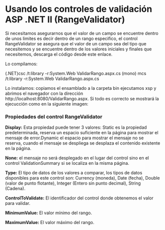 # Usando los controles de validación ASP .NET II (RangeValidator)

Si necesitamos asegurarnos que el valor de un campo se encuentre dentro de unos limites es decir dentro de un rango especifico, el control RangeValidator se asegura que el valor de un campo sea del tipo que necesitemos y se encuentre dentro de los valores iniciales y finales que necesitemos, descarga el código desde este enlace.


Lo compilamos:

(.NET)csc /t:library -r:System.Web ValidarRango.aspx.cs
(mono) mcs /t:library -r:System.Web ValidarRango.aspx.cs

Lo instalamos: copiamos el ensamblado a la carpeta bin ejecutamos xsp y abrimos el navegador con la dirección http://localhost:8080/ValidarRango.aspx.
Si todo es correcto se mostrará la ejecucción como en la siguiente imagen:

<h3>Propiedades del control RangeValidator</h3>

<strong>Display:</strong> Esta propiedad puede tener 3 valores: Static es la propiedad predeterminada, reserva un espacio suficiente en la página para mostrar el mensaje de error.Dynamic el espacio para mostrar el mensaje no se reserva, cuando el mensaje se despliega se desplaza el contenido existente en la página. 

<strong>None:</strong> el mensaje no será desplegado en el lugar del control sino en el control ValidationSummary si se localiza en la misma página.

<strong>Type:</strong> El tipo de datos de los valores a comparar, los tipos de datos disponibles para este control son: Currency (moneda), Date (fecha), Double (valor de punto flotante), Integer (Entero sin punto decimal), String (Cadena).

<strong>ControlToValidate:</strong> El identificador del control donde obtenemos el valor para validar.

<strong>MinimumValue:</strong> El valor mínimo del rango.

<strong>MaximumValue:</strong> El valor máximo del rango.
